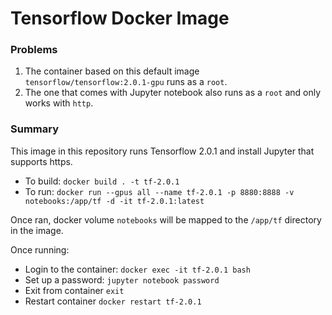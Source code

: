 # Tensorflow Docker Image

### Problems
1. The container based on this default image `tensorflow/tensorflow:2.0.1-gpu` runs as a `root`.
2. The one that comes with Jupyter notebook also runs as a `root` and only works with `http`.

### Summary
This image in this repository runs Tensorflow 2.0.1 and install Jupyter that supports https. 

- To build: `docker build . -t tf-2.0.1`
- To run: `docker run --gpus all --name tf-2.0.1 -p 8880:8888 -v notebooks:/app/tf -d -it tf-2.0.1:latest`

Once ran, docker volume `notebooks` will be mapped to the `/app/tf` directory in the image. 

Once running: 
- Login to the container: `docker exec -it tf-2.0.1 bash`
- Set up a password: `jupyter notebook password`
- Exit from container `exit`
- Restart container `docker restart tf-2.0.1`


